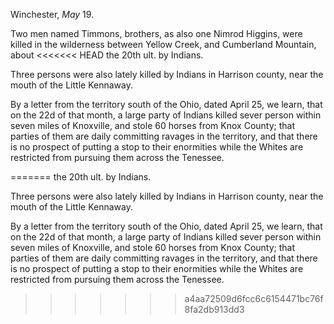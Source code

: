 Winchester, *May* 19.

Two men named Timmons, brothers, as also one Nimrod Higgins, were killed in
                    the wilderness  between Yellow Creek, and Cumberland Mountain, about
<<<<<<< HEAD
                    the 20th ult. by Indians.Three persons were also lately killed by Indians in Harrison county, near
                    the mouth of the Little Kennaway.By a letter from the territory south of the Ohio, dated April 25, we learn,
                    that on the 22d of that month, a large party of Indians killed sever person
                    within seven miles of Knoxville, and stole 60 horses from Knox County;
                    that parties of them are daily committing ravages in the territory, and
                    that there is no prospect of putting a stop to their enormities while
                    the Whites are restricted from pursuing them across the Tenessee.
=======
                    the 20th ult. by Indians.

Three persons were also lately killed by Indians in Harrison county, near
                    the mouth of the Little Kennaway.

By a letter from the territory south of the Ohio, dated April 25, we learn,
                    that on the 22d of that month, a large party of Indians killed sever person
                    within seven miles of Knoxville, and stole 60 horses from Knox
                    County; that parties of them are daily committing ravages in the territory,
                    and that there is no prospect of putting a stop to their enormities
                    while the Whites are restricted from pursuing them across the
                    Tenessee.

>>>>>>> a4aa72509d6fcc6c6154471bc76f8fa2db913dd3
